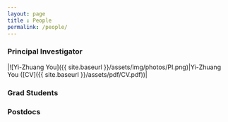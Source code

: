 ```yaml
--- 
layout: page 
title : People 
permalink: /people/
---
```


### Principal Investigator

|![Yi-Zhuang You]({{ site.baseurl }}/assets/img/photos/PI.png)|Yi-Zhuang You ([CV]({{ site.baseurl }}/assets/pdf/CV.pdf))|

### Grad Students

### Postdocs


